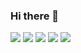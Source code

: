 ### Hi there 👋

<!-- **noobCoding/noobCoding** is a ✨ _special_ ✨ repository because its `README.md` (this file) appears on your GitHub profile.

Here are some ideas to get you started:

- 🔭 I’m currently working on ...
- 🌱 I’m currently learning ...
- 👯 I’m looking to collaborate on ...
- 🤔 I’m looking for help with ...
- 💬 Ask me about ...
- 📫 How to reach me: justosue@gmail.com
- 😄 Pronouns: ...
- ⚡ Fun fact: ...


<a href="#">
<img align="right" src="https://github-readme-stats.vercel.app/api?username=noobcoding&show_icons=true alt="noobcoding"&title_color=ffff00&icon_color=ffff00 /> 
</a>
-->

![](https://img.shields.io/badge/-C/C++-c14438?style=flat-square&logo=C&logoColor=fff)
![](https://img.shields.io/badge/-Python-00ff00?style=flat-square&logo=Python&logoColor=ffff)
![](https://img.shields.io/badge/-TensorFlow-e5cd0c?style=flat-square&logo=TensorFlow&logoColor=fff)
![](https://img.shields.io/badge/-Keras-e34f26?style=flat-square&logo=Keras&logoColor=fff)
![](https://img.shields.io/badge/-RStudio-ffff00?style=flat-square&logo=R&logoColor=0000ff)



